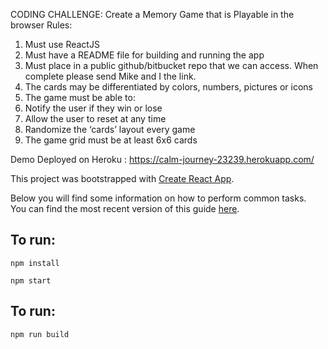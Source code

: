  
 
 
 CODING CHALLENGE:
Create a Memory Game that is Playable in the browser
Rules:
1.	Must use ReactJS
2.	Must have a README file for building and running the app
3.	Must place in a public github/bitbucket repo that we can access. When complete please send Mike and I the link.
4.	The cards may be differentiated by colors, numbers, pictures or icons
5.	The game must be able to: 
1.	Notify the user if they win or lose
2.	Allow the user to reset at any time
3.	Randomize the ‘cards’ layout every game
4.	The game grid must be at least 6x6 cards

Demo Deployed on Heroku : https://calm-journey-23239.herokuapp.com/


This project was bootstrapped with [Create React App](https://github.com/facebookincubator/create-react-app).

Below you will find some information on how to perform common tasks.<br>
You can find the most recent version of this guide [here](https://github.com/facebookincubator/create-react-app/blob/master/packages/react-scripts/template/README.md).


## To run:
```
npm install
```
```
npm start
```

## To run:

```
npm run build
```